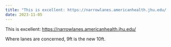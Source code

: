 ```yaml
---
title: "This is excellent: https://narrowlanes.americanhealth.jhu.edu/ Where lanes are concerned, 9ft is"
date: 2023-11-05
---
```


This is excellent: https://narrowlanes.americanhealth.jhu.edu/

Where lanes are concerned, 9ft is the new 10ft.


